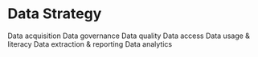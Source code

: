 # Data Strategy

Data acquisition
Data governance
Data quality
Data access
Data usage & literacy
Data extraction & reporting
Data analytics
